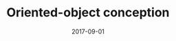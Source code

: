 ---
title: "Oriented-object conception"
date: 2017-09-01
tags: ["Bachelor(L3)", "java", "Object-oriented"]
description: "Teaching best practices of object-oriented programming and design patterns."
hours: "42"
students: "24"
institution: "University of Lille"
year: "3rd year Bachelor"
draft: false
---
